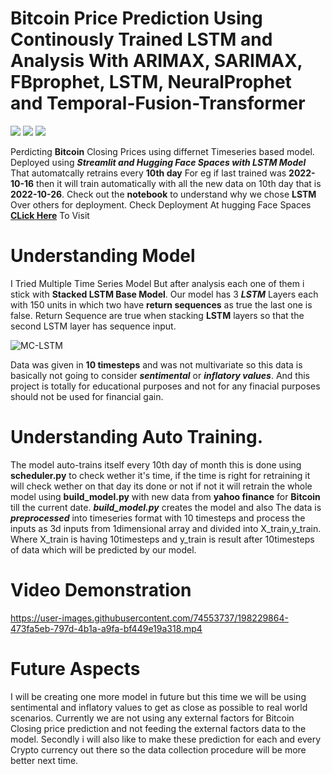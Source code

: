 # Bitcoin Price Prediction Using Continously Trained LSTM and Analysis With ARIMAX, SARIMAX, FBprophet, LSTM, NeuralProphet and Temporal-Fusion-Transformer
<a href="https://www.linkedin.com/in/tusharnautiyal/"> <img src = "https://img.shields.io/badge/LinkedIn-0077B5?style=for-the-badge&logo=linkedin&logoColor=white"/></a> <img src = "https://img.shields.io/badge/Python-FFD43B?style=for-the-badge&logo=python&logoColor=blue"/> <img src = "https://img.shields.io/badge/Streamlit-FF4B4B?style=for-the-badge&logo=Streamlit&logoColor=white"/> 

Perdicting **Bitcoin** Closing Prices using differnet Timeseries based model. Deployed using ***Streamlit and Hugging Face Spaces with LSTM Model*** That automatcally retrains every **10th day** For eg if last trained was **2022-10-16** then it will train automatically with all the new data on 10th day that is **2022-10-26**. Check out the **notebook** to understand why we chose **LSTM** Over others for deployment.
Check Deployment At hugging Face Spaces <a href = 'https://huggingface.co/spaces/TusharNautiyal/BTC-Prediction' target = '_blank'>**CLick Here**</a> To Visit

# Understanding Model
I Tried Multiple Time Series Model But after analysis each one of them i stick with **Stacked LSTM Base Model**. Our model has 3 ***LSTM*** Layers each with 150 units in which two have **return sequences** as true the last one is false. Return Sequence are true when stacking **LSTM** layers so that the second LSTM layer has sequence input.

![MC-LSTM](https://user-images.githubusercontent.com/74553737/198223324-24ee5118-e044-401c-91bc-2d0ca01ecec1.jpg)

Data was given in **10 timesteps** and was not multivariate so this data is basically not going to consider ***sentimental*** or ***inflatory values***. And this project is totally for educational purposes and not for any finacial purposes should not be used for financial gain.

# Understanding Auto Training.

The model auto-trains itself every 10th day of month this is done using **scheduler.py** to check wether it's time, if the time is right for retraining it will check wether on that day its done or not if not it will retrain the whole model using **build_model.py** with new data from **yahoo finance** for **Bitcoin** till the current date.
***build_model.py*** creates the model and also The data is ***preprocessed*** into timeseries format with 10 timesteps and process the inputs as 3d inputs from 1dimensional array and divided into X_train,y_train. Where X_train is having 10timesteps and y_train is result after 10timesteps of data which will be predicted by our model.

# Video Demonstration

https://user-images.githubusercontent.com/74553737/198229864-473fa5eb-797d-4b1a-a9fa-bf449e19a318.mp4


# Future Aspects
I will be creating one more model in future but this time we will be using sentimental and inflatory values to get as close as possible to real world scenarios. Currently we are not using any external factors for Bitcoin Closing price prediction and not feeding the external factors data to the model.
Secondly i will also like to make these prediction for each and every Crypto currency out there so the data collection procedure will be more better next time.

